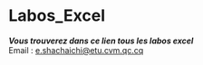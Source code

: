 # Labos_Excel
***Vous trouverez dans ce lien tous les labos excel***
<br>
Email : <e.shachaichi@etu.cvm.qc.cq>
